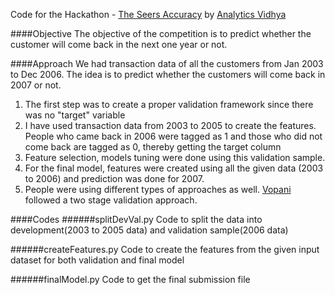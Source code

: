 Code for the Hackathon - [The Seers Accuracy](http://datahack.analyticsvidhya.com/contest/the-seers-accuracy) by [Analytics Vidhya](http://www.analyticsvidhya.com/)

####Objective
The objective of the competition is to predict whether the customer will come back in the next one year or not.

####Approach
We had transaction data of all the customers from Jan 2003 to Dec 2006. The idea is to predict whether the customers will come back in 2007 or not. 
1. The first step was to create a proper validation framework since there was no "target" variable
2. I have used transaction data from 2003 to 2005 to create the features. People who came back in 2006 were tagged as 1 and those who did not come back are tagged as 0, thereby getting the target column
3. Feature selection, models tuning were done using this validation sample.
4. For the final model, features were created using all the given data (2003 to 2006) and prediction was done for 2007.
5. People were using different types of approaches as well. [Vopani](https://github.com/rohanrao91/AnalyticsVidhya_SeersAccuracy) followed a two stage validation approach.

####Codes 
######splitDevVal.py
Code to split the data into development(2003 to 2005 data) and validation sample(2006 data) 

######createFeatures.py
Code to create the features from the given input dataset for both validation and final model

######finalModel.py
Code to get the final submission file
